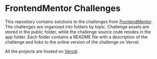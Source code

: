 # FrontendMentor Challenges

This repository contains solutions to the challenges from [FrontendMentor](https://www.frontendmentor.io/).
The challenges are organized into folders by topic.
Challenge assets are stored in the public folder, while the challenge source code resides in the app folder.
Each folder contains a README file with a description of the challenge and links to the online version of the challenge on Vercel.

All the projects are hosted on [Vercel](https://frontendmaster-challenges.vercel.app/).

